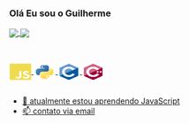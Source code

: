 ### Olá Eu sou o Guilherme


 <div>
  <a href="https://github.com/Guilherme-Cabral">
  <img align="center" height="150em" src="https://github-readme-stats.vercel.app/api?username=Guilherme-Cabral&show_icons=true&theme=algolia&include_all_commits=true&count_private=true"/>
  <img align="center" height="150em" src="https://github-readme-stats.vercel.app/api/top-langs/?username=Guilherme-Cabral&layout=compact&langs_count=7&theme=algolia"/>
</div>
  
  ##

  <div style="display: inline_block"><br>
  <img align="center" alt="Gui-Js" height="30" width="40" src="https://raw.githubusercontent.com/devicons/devicon/master/icons/javascript/javascript-plain.svg">
  <img align="center" alt="Gui-Python" height="30" width="40" src="https://raw.githubusercontent.com/devicons/devicon/master/icons/python/python-original.svg">
  <img align="center" alt="Gui-C" height="30" width="40" src="https://raw.githubusercontent.com/devicons/devicon/master/icons/c/c-original.svg"> 
  <img align="center" alt="Gui-Cpp" height="30" width="40" src="https://raw.githubusercontent.com/devicons/devicon/master/icons/cplusplus/cplusplus-original.svg">

</div>
  
  
  ##
- 🌱 atualmente estou aprendendo JavaScript
- 📫 contato via email
